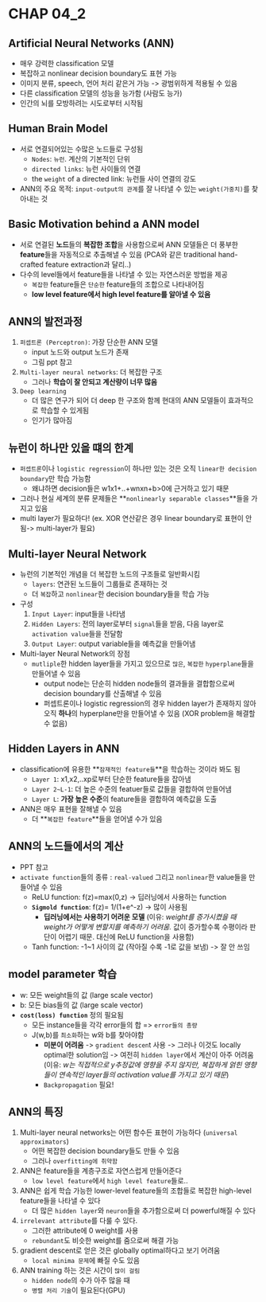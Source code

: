 # CHAP 04_2

## Artificial Neural Networks (ANN)
* 매우 강력한 classification 모델
* 복잡하고 nonlinear decision boundary도 표현 가능 
* 이미지 분류, speech, 언어 처리 같은거 가능 -> 광범위하게 적용될 수 있음 
* 다른 classification 모델의 성능을 능가함 (사람도 능가)
* 인간의 뇌를 모방하려는 시도로부터 시작됨 

## Human Brain Model
* 서로 연결되어있는 수많은 노드들로 구성됨 
    * `Nodes`: `뉴런`. 계산의 기본적인 단위
    * `directed links`: 뉴런 사이들의 연결 
    * the `weight` of a directed link: 뉴런들 사이 연결의 강도 
* ANN의 주요 목적: `input-output의 관계`를 잘 나타낼 수 있는 `weight(가중치)`를 찾아내는 것 

## Basic Motivation behind a ANN model
* 서로 연결된 **노드**들의 **복잡한 조합**을 사용함으로써 ANN 모델들은 더 풍부한 **feature**들을 자동적으로 추출해낼 수 있음 (PCA와 같은 traditional hand-crafted feature extraction과 달리..)
* 다수의 level들에서 feature들을 나타낼 수 있는 자연스러운 방법을 제공 
    * `복잡한` feature들은 `단순한` feature들의 조합으로 나타내어짐 
    * **low level feature에서 high level feature를 알아낼 수 있음** 

## ANN의 발전과정
1. `퍼셉트론 (Perceptron)`: 가장 단순한 ANN 모델 
    * input 노드와 output 노드가 존재 
    * 그림 ppt 참고 
2. `Multi-layer neural networks`: 더 복잡한 구조 
    * 그러나 **학습이 잘 안되고 계산량이 너무 많음** 
3. `Deep learning` 
    * 더 많은 연구가 되어 더 deep 한 구조와 함께 현대의 ANN 모델들이 효과적으로 학습할 수 있게됨
    * 인기가 많아짐 

## 뉴런이 하나만 있을 떄의 한계 
* `퍼셉트론`이나 `logistic regression`이 하나만 있는 것은 오직 `linear한 decision boundary`만 학습 가능함 
    * 왜냐하면 decision들은 w1x1+..+wnxn+b>0에 근거하고 있기 때문 
* 그러나 현실 세계의 분류 문제들은 **`nonlinearly separable classes`**들을 가지고 있음 
* multi layer가 필요하다! (ex. XOR 연산같은 경우 linear boundary로 표현이 안됨-> multi-layer가 필요)

## Multi-layer Neural Network
* 뉴런의 기본적인 개념을 더 복잡한 노드의 구조들로 일반화시킴 
    * `layers`: 연관된 노드들이 그룹들로 존재하는 것
    * 더 `복잡`하고 `nonlinear`한 decision boundary들을 학습 가능 
* 구성 
    1. `Input Layer`: input들을 나타냄
    2. `Hidden Layers`: 전의 layer로부터 `signal`들을 받음, 다음 layer로 `activation value`들을 전달함
    3. `Output Layer`: output variable들을 예측값을 만들어냄 
* Multi-layer Neural Network의 장점 
    * `mutliple`한 hidden layer들을 가지고 있으므로 `많은`, `복잡한` `hyperplane`들을 만들어낼 수 있음 
        * output node는 단순히 hidden node들의 결과들을 결합함으로써 decision boundary를 산출해낼 수 있음 
        * 퍼셉트론이나 logistic regression의 경우 hidden layer가 존재하지 않아 오직 **하나**의 hyperplane만을 만들어낼 수 있음 (XOR problem을 해결할 수 없음)

## Hidden Layers in ANN
* classification에 유용한 **`잠재적인 feature들`**을 학습하는 것이라 봐도 됨 
    * `Layer 1`: x1,x2,..xp로부터 단순한 feature들을 잡아냄
    * `Layer 2~L-1`: 더 높은 수준의 featuer들로 값들을 결합하여 만들어냄
    * `Layer L`: **가장 높은 수준**의 feature들을 결합하여 예측값을 도출 
* ANN은 매우 표현을 잘해낼 수 있음 
    * 더 **`복잡한 feature`**들을 얻어낼 수가 있음 

## ANN의 노드들에서의 계산
* PPT 참고 
* `activate function`들의 종류 : `real-valued` 그리고 `nonlinear`한 value들을 만들어낼 수 있음 
    * ReLU function: f(z)=max(0,z) -> 딥러닝에서 사용하는 function
    * **`Sigmold function`**: f(z)= 1/(1+e^-z) -> 많이 사용됨 
        * **딥러닝에서는 사용하기 어려운 모델** (이유: *weight를 증가시켰을 때 weight가 어떻게 변할지를 예측하기 어려움.* 값이 증가할수록 수평이라 판단이 어렵기 때문. 대신에 ReLU function을 사용함)
    * Tanh function: -1~1 사이의 값 (작아질 수록 -1로 값을 보냄) -> 잘 안 쓰임 

## model parameter 학습 
* w: 모든 weight들의 값 (large scale vector)
* b: 모든 bias들의 값 (large scale vector)
* **`cost(loss) function`** 정의 필요됨 
    * 모든 instance들을 각각 error들의 합 => `error들의 총량` 
    * J(w,b)를 `최소화`하는 w와 b를 찾아야함 
        * **미분이 어려움** -> `gradient descen`t 사용 -> 그러나 이것도 locally optimal한 solution임 -> 여전히 `hidden layer`에서 계산이 아주 어려움 (이유: *w는 직접적으로 y추정값에 영향을 주지 않지만, 복잡하게 얽힌 영향들이 연속적인 layer들의 activation value를 가지고 있기 때문*)
        * `Backpropagation` 필요! 

## ANN의 특징 
1. Multi-layer neural networks는 어떤 함수든 표현이 가능하다 (`universal approximators`)
    * 어떤 복잡한 decision boundary들도 만들 수 있음 
    * 그러나 `overfitting에 취약함` 
2. ANN은 feature들을 계층구조로 자연스럽게 만들어준다 
    * `low level feature`에서 `high level feature`들로.. 
3. ANN은 쉽게 학습 가능한 lower-level feature들의 조합들로 복잡한 high-level feature들을 나타낼 수 있다 
    * 더 많은 `hidden layer`와 `neuron`들을 추가함으로써 더 powerful해질 수 있다 
4. `irrelevant attribute`를 다룰 수 있다. 
    * 그러한 attribute에 0 weight를 사용 
    * `rebundant`도 비슷한 weight를 줌으로써 해결 가능 
5. gradient descent로 얻은 것은 globally optimal하다고 보기 어려움 
    * `local minima 문제`에 빠질 수도 있음 
6. ANN training 하는 것은 시간이 `많이 걸림` 
    * `hidden node`의 수가 아주 많을 때 
    * `병렬 처리 기술`이 필요된다(GPU)